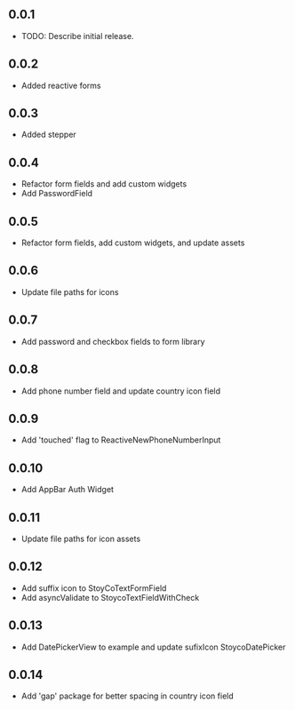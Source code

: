 ## 0.0.1

- TODO: Describe initial release.

## 0.0.2

- Added reactive forms

## 0.0.3

- Added stepper

## 0.0.4

- Refactor form fields and add custom widgets
- Add PasswordField

## 0.0.5

- Refactor form fields, add custom widgets, and update assets

## 0.0.6

- Update file paths for icons

## 0.0.7

- Add password and checkbox fields to form library

## 0.0.8

- Add phone number field and update country icon field

## 0.0.9

- Add 'touched' flag to ReactiveNewPhoneNumberInput

## 0.0.10

- Add AppBar Auth Widget

## 0.0.11

- Update file paths for icon assets

## 0.0.12

- Add suffix icon to StoyCoTextFormField
- Add asyncValidate to StoycoTextFieldWithCheck

## 0.0.13

- Add DatePickerView to example and update sufixIcon StoycoDatePicker

## 0.0.14

- Add 'gap' package for better spacing in country icon field
